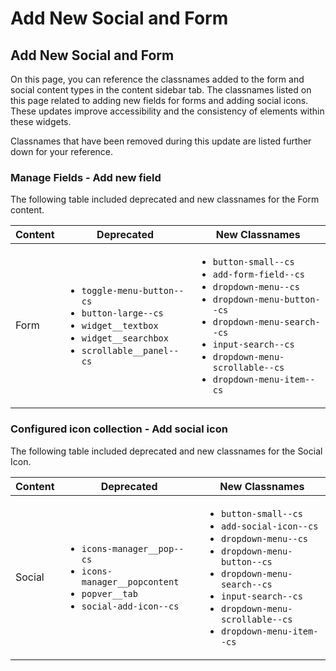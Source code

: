 # Add New Social and Form

## Add New Social and Form

On this page, you can reference the classnames added to the form and social content types in the content sidebar tab. The classnames listed on this page related to adding new fields for forms and adding social icons. These updates improve accessibility and the consistency of elements within these widgets.

Classnames that have been removed during this update are listed further down for your reference.

### Manage Fields - Add new field

The following table included deprecated and new classnames for the Form content.

<table data-full-width="false"><thead><tr><th>Content</th><th>Deprecated</th><th>New Classnames</th></tr></thead><tbody><tr><td>Form</td><td><ul><li><code>toggle-menu-button--cs</code></li><li><code>button-large--cs</code></li><li><code>widget__textbox</code></li><li><code>widget__searchbox</code></li><li><code>scrollable__panel--cs</code></li></ul></td><td><ul><li><code>button-small--cs</code></li><li><code>add-form-field--cs</code></li><li><code>dropdown-menu--cs</code></li><li><code>dropdown-menu-button--cs</code></li><li><code>dropdown-menu-search--cs</code></li><li><code>input-search--cs</code></li><li><code>dropdown-menu-scrollable--cs</code></li><li><code>dropdown-menu-item--cs</code></li></ul></td></tr></tbody></table>

### Configured icon collection - Add social icon

The following table included deprecated and new classnames for the Social Icon.

<table data-full-width="false"><thead><tr><th>Content</th><th>Deprecated</th><th>New Classnames</th></tr></thead><tbody><tr><td>Social</td><td><ul><li><code>icons-manager__pop--cs</code></li><li><code>icons-manager__popcontent</code></li><li><code>popver__tab</code></li><li><code>social-add-icon--cs</code></li></ul></td><td><ul><li><code>button-small--cs</code></li><li><code>add-social-icon--cs</code></li><li><code>dropdown-menu--cs</code></li><li><code>dropdown-menu-button--cs</code></li><li><code>dropdown-menu-search--cs</code></li><li><code>input-search--cs</code></li><li><code>dropdown-menu-scrollable--cs</code></li><li><code>dropdown-menu-item--cs</code></li></ul></td></tr></tbody></table>
